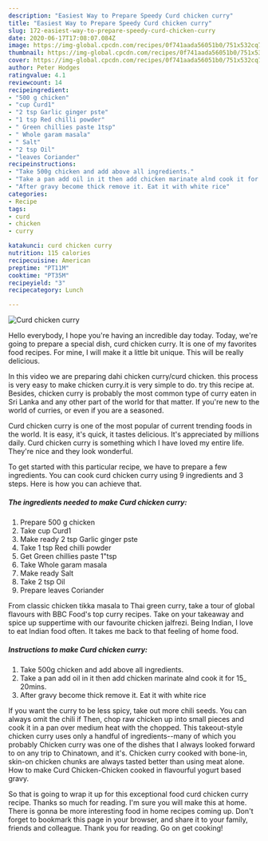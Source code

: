 ```yaml
---
description: "Easiest Way to Prepare Speedy Curd chicken curry"
title: "Easiest Way to Prepare Speedy Curd chicken curry"
slug: 172-easiest-way-to-prepare-speedy-curd-chicken-curry
date: 2020-06-17T17:08:07.084Z
image: https://img-global.cpcdn.com/recipes/0f741aada56051b0/751x532cq70/curd-chicken-curry-recipe-main-photo.jpg
thumbnail: https://img-global.cpcdn.com/recipes/0f741aada56051b0/751x532cq70/curd-chicken-curry-recipe-main-photo.jpg
cover: https://img-global.cpcdn.com/recipes/0f741aada56051b0/751x532cq70/curd-chicken-curry-recipe-main-photo.jpg
author: Peter Hodges
ratingvalue: 4.1
reviewcount: 14
recipeingredient:
- "500 g chicken"
- "cup Curd1"
- "2 tsp Garlic ginger pste"
- "1 tsp Red chilli powder"
- " Green chillies paste 1tsp"
- " Whole garam masala"
- " Salt"
- "2 tsp Oil"
- "leaves Coriander"
recipeinstructions:
- "Take 500g chicken and add above all ingredients."
- "Take a pan add oil in it then add chicken marinate alnd cook it for 15_ 20mins."
- "After gravy become thick remove it. Eat it with white rice"
categories:
- Recipe
tags:
- curd
- chicken
- curry

katakunci: curd chicken curry 
nutrition: 115 calories
recipecuisine: American
preptime: "PT11M"
cooktime: "PT35M"
recipeyield: "3"
recipecategory: Lunch

---
```



![Curd chicken curry](https://img-global.cpcdn.com/recipes/0f741aada56051b0/751x532cq70/curd-chicken-curry-recipe-main-photo.jpg)

Hello everybody, I hope you're having an incredible day today. Today, we're going to prepare a special dish, curd chicken curry. It is one of my favorites food recipes. For mine, I will make it a little bit unique. This will be really delicious.

In this video we are preparing dahi chicken curry/curd chicken. this process is very easy to make chicken curry.it is very simple to do. try this recipe at. Besides, chicken curry is probably the most common type of curry eaten in Sri Lanka and any other part of the world for that matter. If you&#39;re new to the world of curries, or even if you are a seasoned.

Curd chicken curry is one of the most popular of current trending foods in the world. It is easy, it's quick, it tastes delicious. It's appreciated by millions daily. Curd chicken curry is something which I have loved my entire life. They're nice and they look wonderful.


To get started with this particular recipe, we have to prepare a few ingredients. You can cook curd chicken curry using 9 ingredients and 3 steps. Here is how you can achieve that.

<!--inarticleads1-->

##### The ingredients needed to make Curd chicken curry:

1. Prepare 500 g chicken
1. Take cup Curd1
1. Make ready 2 tsp Garlic ginger pste
1. Take 1 tsp Red chilli powder
1. Get  Green chillies paste 1&#34;tsp
1. Take  Whole garam masala
1. Make ready  Salt
1. Take 2 tsp Oil
1. Prepare leaves Coriander


From classic chicken tikka masala to Thai green curry, take a tour of global flavours with BBC Food&#39;s top curry recipes. Take on your takeaway and spice up suppertime with our favourite chicken jalfrezi. Being Indian, I love to eat Indian food often. It takes me back to that feeling of home food. 

<!--inarticleads2-->

##### Instructions to make Curd chicken curry:

1. Take 500g chicken and add above all ingredients.
1. Take a pan add oil in it then add chicken marinate alnd cook it for 15_ 20mins.
1. After gravy become thick remove it. Eat it with white rice


If you want the curry to be less spicy, take out more chili seeds. You can always omit the chili if Then, chop raw chicken up into small pieces and cook it in a pan over medium heat with the chopped. This takeout-style chicken curry uses only a handful of ingredients--many of which you probably Chicken curry was one of the dishes that I always looked forward to on any trip to Chinatown, and it&#39;s. Chicken curry cooked with bone-in, skin-on chicken chunks are always tasted better than using meat alone. How to make Curd Chicken-Chicken cooked in flavourful yogurt based gravy. 

So that is going to wrap it up for this exceptional food curd chicken curry recipe. Thanks so much for reading. I'm sure you will make this at home. There is gonna be more interesting food in home recipes coming up. Don't forget to bookmark this page in your browser, and share it to your family, friends and colleague. Thank you for reading. Go on get cooking!
